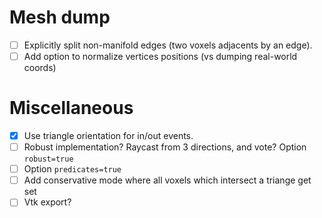# Mesh dump
- [ ] Explicitly split non-manifold edges (two voxels adjacents by an edge).
- [ ] Add option to normalize vertices positions (vs dumping real-world coords)

# Miscellaneous
- [x] Use triangle orientation for in/out events.
- [ ] Robust implementation? Raycast from 3 directions, and vote? Option `robust=true`
- [ ] Option `predicates=true`
- [ ] Add conservative mode where all voxels which intersect a triange get set
- [ ] Vtk export?
